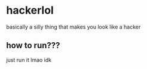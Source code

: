 # hackerlol

basically a silly thing that makes you look like a hacker

## how to run???

just run it lmao idk